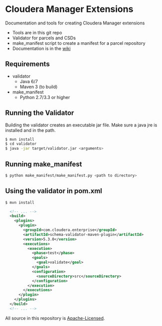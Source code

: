 Cloudera Manager Extensions
===========================

Documentation and tools for creating Cloudera Manager extensions

* Tools are in this git repo
 * Validator for parcels and CSDs
 * make_manifest script to create a manifest for a parcel repository
* Documentation is in the [wiki](../../wiki)

Requirements
------------

* validator
  * Java 6/7
  * Maven 3 (to build)
* make_manifest
  * Python 2.7/3.3 or higher

Running the Validator
---------------------

Building the validator creates an executable jar file. Make sure a java jre 
is installed and in the path.

```bash
$ mvn install
$ cd validator
$ java -jar target/validator.jar <arguments>
```

Running make_manifest
---------------------

```bash
$ python make_manifest/make_manifest.py <path to directory>
```

Using the validator in pom.xml
------------------------------

```bash
$ mvn install
```

```xml
  <!-- ... -->
  <build>
    <plugins>
      <plugin>
        <groupId>com.cloudera.enterprise</groupId>
        <artifactId>schema-validator-maven-plugin</artifactId>
        <version>5.3.0</version>
        <executions>
          <execution>
            <phase>test</phase>
            <goals>
              <goal>validate</goal>
            </goals>
            <configuration>
              <sourceDirectory>src</sourceDirectory>
            </configuration>
          </execution>
        </executions>
      </plugin>
    </plugins>
  </build>
  <!-- ... -->
```

All source in this repository is [Apache-Licensed](LICENSE.txt).

